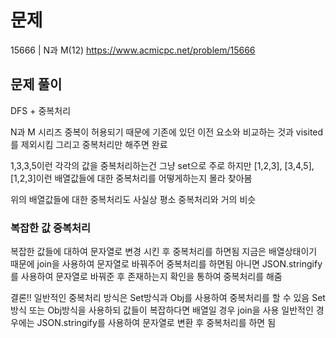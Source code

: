 # 문제

15666 | N과 M(12)
https://www.acmicpc.net/problem/15666

## 문제 풀이

DFS + 중복처리

N과 M 시리즈
중복이 허용되기 때문에 기존에 있던 이전 요소와 비교하는 것과 visited를 제외시킴
그리고 중복처리만 해주면 완료

1,3,3,5이런 각각의 값을 중복처리하는건 그냥 set으로 주로 하지만 [1,2,3], [3,4,5], [1,2,3]이런 배열값들에 대한 중복처리를 어떻게하는지 몰라 찾아봄

위의 배열값들에 대한 중복처리도 사실상 평소 중복처리와 거의 비슷

### 복잡한 값 중복처리

복잡한 값들에 대하여 문자열로 변경 시킨 후 중복처리를 하면됨
지금은 배열상태이기 때문에 join을 사용하여 문자열로 바꿔주어 중복처리를 하면됨
아니면 JSON.stringify를 사용하여 문자열로 바꿔준 후 존재하는지 확인을 통하여 중복처리를 해줌

결론!!
일반적인 중복처리 방식은 Set방식과 Obj를 사용하여 중복처리를 할 수 있음
Set방식 또는 Obj방식을 사용하되 값들이 복잡하다면 배열일 경우 join을 사용 일반적인 경우에는 JSON.stringify를 사용하여 문자열로 변환 후 중복처리를 하면 됨
